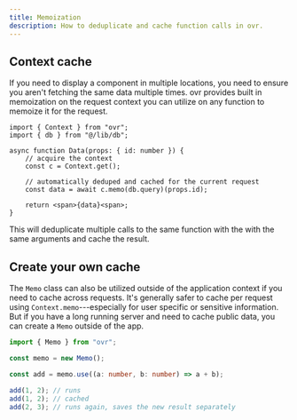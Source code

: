 ```yaml
---
title: Memoization
description: How to deduplicate and cache function calls in ovr.
---
```


## Context cache

If you need to display a component in multiple locations, you need to ensure you aren't fetching the same data multiple times. ovr provides built in memoization on the request context you can utilize on any function to memoize it for the request.

```tsx
import { Context } from "ovr";
import { db } from "@/lib/db";

async function Data(props: { id: number }) {
	// acquire the context
	const c = Context.get();

	// automatically deduped and cached for the current request
	const data = await c.memo(db.query)(props.id);

	return <span>{data}<span>;
}
```

This will deduplicate multiple calls to the same function with the with the same arguments and cache the result.

## Create your own cache

The `Memo` class can also be utilized outside of the application context if you need to cache across requests. It's generally safer to cache per request using `Context.memo`---especially for user specific or sensitive information. But if you have a long running server and need to cache public data, you can create a `Memo` outside of the app.

```ts
import { Memo } from "ovr";

const memo = new Memo();

const add = memo.use((a: number, b: number) => a + b);

add(1, 2); // runs
add(1, 2); // cached
add(2, 3); // runs again, saves the new result separately
```
